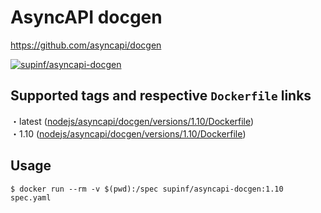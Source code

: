 # AsyncAPI docgen

https://github.com/asyncapi/docgen

[![supinf/asyncapi-docgen](http://dockeri.co/image/supinf/asyncapi-docgen)](https://hub.docker.com/r/supinf/asyncapi-docgen)

## Supported tags and respective `Dockerfile` links

・latest ([nodejs/asyncapi/docgen/versions/1.10/Dockerfile](https://github.com/supinf/dockerized-tools/blob/master/nodejs/asyncapi/docgen/versions/1.10/Dockerfile))  
・1.10 ([nodejs/asyncapi/docgen/versions/1.10/Dockerfile](https://github.com/supinf/dockerized-tools/blob/master/nodejs/asyncapi/docgen/versions/1.10/Dockerfile))  

## Usage

```
$ docker run --rm -v $(pwd):/spec supinf/asyncapi-docgen:1.10 spec.yaml
```
